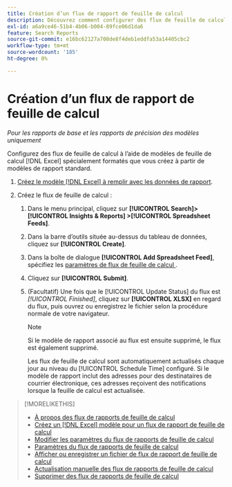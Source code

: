 ```yaml
---
title: Création d’un flux de rapport de feuille de calcul
description: Découvrez comment configurer des flux de feuille de calcul.
exl-id: a6a9ce46-51b4-4b06-b004-89fce06d1da6
feature: Search Reports
source-git-commit: e16bc62127a708de8f4deb1eddfa53a14405cbc2
workflow-type: tm+mt
source-wordcount: '185'
ht-degree: 0%

---
```


# Création d’un flux de rapport de feuille de calcul

*Pour les rapports de base et les rapports de précision des modèles uniquement*

Configurez des flux de feuille de calcul à l’aide de modèles de feuille de calcul [!DNL Excel] spécialement formatés que vous créez à partir de modèles de rapport standard.

1. [Créez le modèle [!DNL Excel] à remplir avec les données de rapport](spreadsheet-feed-create-excel-template.md).

2. Créez le flux de feuille de calcul :

   1. Dans le menu principal, cliquez sur **[!UICONTROL Search]> [!UICONTROL Insights & Reports] >[!UICONTROL Spreadsheet Feeds]**.

   1. Dans la barre d’outils située au-dessus du tableau de données, cliquez sur **[!UICONTROL Create]**.

   1. Dans la boîte de dialogue **[!UICONTROL Add Spreadsheet Feed]**, spécifiez les [ paramètres de flux de feuille de calcul ](spreadsheet-feed-settings.md).

   1. Cliquez sur **[!UICONTROL Submit]**.

   1. (Facultatif) Une fois que le [!UICONTROL Update Status] du flux est *[!UICONTROL Finished]*, cliquez sur **[!UICONTROL XLSX]** en regard du flux, puis ouvrez ou enregistrez le fichier selon la procédure normale de votre navigateur.

      >[!NOTE]
      >
      >Si le modèle de rapport associé au flux est ensuite supprimé, le flux est également supprimé.

      Les flux de feuille de calcul sont automatiquement actualisés chaque jour au niveau du [!UICONTROL Schedule Time] configuré. Si le modèle de rapport inclut des adresses pour des destinataires de courrier électronique, ces adresses reçoivent des notifications lorsque la feuille de calcul est actualisée.

>[!MORELIKETHIS]
>
>* [À propos des flux de rapports de feuille de calcul](spreadsheet-feed-about.md)
>* [ Créez un  [!DNL Excel] modèle pour un flux de rapport de feuille de calcul](spreadsheet-feed-create-excel-template.md)
>* [Modifier les paramètres du flux de rapports de feuille de calcul](spreadsheet-feed-edit.md)
>* [Paramètres du flux de rapports de feuille de calcul](spreadsheet-feed-settings.md)
>* [ Afficher ou enregistrer un fichier de flux de rapport de feuille de calcul ](spreadsheet-feed-view-or-save.md)
>* [Actualisation manuelle des flux de rapports de feuille de calcul](spreadsheet-feed-refresh.md)
>* [Supprimer des flux de rapports de feuille de calcul](spreadsheet-feed-delete.md)
